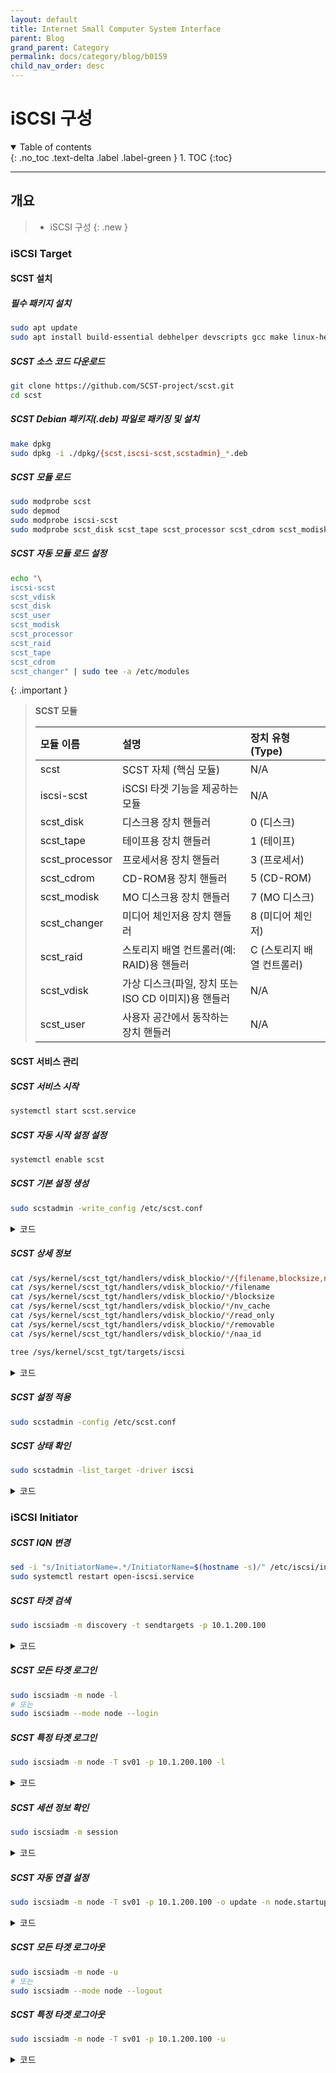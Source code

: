 ```yaml
---
layout: default
title: Internet Small Computer System Interface
parent: Blog
grand_parent: Category
permalink: docs/category/blog/b0159
child_nav_order: desc
---
```


# iSCSI 구성

<details open markdown="block">
  <summary>
    Table of contents
  </summary>
  {: .no_toc .text-delta .label .label-green }
1. TOC
{:toc}
</details>

---

## 개요

> - iSCSI 구성
{: .new }

### iSCSI Target

#### SCST 설치

##### **필수 패키지 설치**

```bash
sudo apt update
sudo apt install build-essential debhelper devscripts gcc make linux-headers-$(uname -r) lintian quilt
```

##### **SCST 소스 코드 다운로드**

```bash
git clone https://github.com/SCST-project/scst.git
cd scst
```

##### **SCST Debian 패키지(.deb) 파일로 패키징 및 설치**

```bash
make dpkg
sudo dpkg -i ./dpkg/{scst,iscsi-scst,scstadmin}_*.deb
```

##### **SCST 모듈 로드**

```bash
sudo modprobe scst
sudo depmod
sudo modprobe iscsi-scst
sudo modprobe scst_disk scst_tape scst_processor scst_cdrom scst_modisk scst_changer scst_raid scst_vdisk scst_user
```

##### **SCST 자동 모듈 로드 설정**

```bash
echo "\
iscsi-scst
scst_vdisk
scst_disk
scst_user
scst_modisk
scst_processor
scst_raid
scst_tape
scst_cdrom
scst_changer" | sudo tee -a /etc/modules
```

{: .important }
> **SCST 모듈**
>
> | 모듈 이름        | 설명                                                     | 장치 유형 (Type)                   |
> |:-----------------|:--------------------------------------------------------|:-----------------------------------|
> | scst             | SCST 자체 (핵심 모듈)                                    | N/A                                |
> | iscsi-scst       | iSCSI 타겟 기능을 제공하는 모듈                          | N/A                                |
> | scst_disk        | 디스크용 장치 핸들러                                     | 0 (디스크)                         |
> | scst_tape        | 테이프용 장치 핸들러                                     | 1 (테이프)                         |
> | scst_processor   | 프로세서용 장치 핸들러                                   | 3 (프로세서)                       |
> | scst_cdrom       | CD-ROM용 장치 핸들러                                     | 5 (CD-ROM)                         |
> | scst_modisk      | MO 디스크용 장치 핸들러                                  | 7 (MO 디스크)                      |
> | scst_changer     | 미디어 체인저용 장치 핸들러                              | 8 (미디어 체인저)                  |
> | scst_raid        | 스토리지 배열 컨트롤러(예: RAID)용 핸들러                | C (스토리지 배열 컨트롤러)         |
> | scst_vdisk       | 가상 디스크(파일, 장치 또는 ISO CD 이미지)용 핸들러     | N/A                                |
> | scst_user        | 사용자 공간에서 동작하는 장치 핸들러                     | N/A                                |

#### **SCST 서비스 관리**

##### **SCST 서비스 시작**

```bash
systemctl start scst.service
```

##### **SCST 자동 시작 설정 설정**

```bash
systemctl enable scst
```

##### **SCST 기본 설정 생성**

```bash
sudo scstadmin -write_config /etc/scst.conf
```

<details markdown="block">
  <summary>
    코드
  </summary>
  {: .text-delta .label .label-green }

```bash
# Automatically generated by SCST Configurator v3.9.0-pre.


HANDLER vdisk_blockio {
    DEVICE disk01 {
        filename /dev/Disks/data01
        blocksize 512
        nv_cache 0
        read_only 0
        removable 0
    }
    DEVICE disk02 {
        filename /dev/Disks/data02
        blocksize 4096
        nv_cache 1
        read_only 0
        removable 0
    }
    DEVICE disk03 {
        filename /dev/Disks/data03
    }    
}

TARGET_DRIVER iscsi {
        enabled 1

        TARGET sv01 {
                enabled 1
                allowed_portal 10.1.200.*

                GROUP sv01 {
                        LUN 0 disk01
                        LUN 1 disk02
                        INITIATOR sv01 
                }
        }
        TARGET sv02 {
                enabled 1

                GROUP sv02 {
                        LUN 0 disk03
                        INITIATOR sv02
                }
        }
}
```

</details>

##### **SCST 상세 정보**

```bash
cat /sys/kernel/scst_tgt/handlers/vdisk_blockio/*/{filename,blocksize,nv_cache,read_only,removable}
cat /sys/kernel/scst_tgt/handlers/vdisk_blockio/*/filename
cat /sys/kernel/scst_tgt/handlers/vdisk_blockio/*/blocksize
cat /sys/kernel/scst_tgt/handlers/vdisk_blockio/*/nv_cache
cat /sys/kernel/scst_tgt/handlers/vdisk_blockio/*/read_only
cat /sys/kernel/scst_tgt/handlers/vdisk_blockio/*/removable
cat /sys/kernel/scst_tgt/handlers/vdisk_blockio/*/naa_id
```

```bash
tree /sys/kernel/scst_tgt/targets/iscsi
```

<details markdown="block">
  <summary>
    코드
  </summary>
  {: .text-delta .label .label-green }

```bash
/sys/kernel/scst_tgt/targets/iscsi
├── sv01
│   ├── DataDigest
│   ├── FirstBurstLength
│   ├── HeaderDigest
│   ├── ImmediateData
│   ├── InitialR2T
│   ├── MaxBurstLength
│   ├── MaxOutstandingR2T
│   ├── MaxRecvDataSegmentLength
│   ├── MaxSessions
│   ├── MaxXmitDataSegmentLength
│   ├── NopInInterval
│   ├── NopInTimeout
│   ├── QueuedCommands
│   ├── RDMAExtensions
│   ├── RspTimeout
│   ├── addr_method
│   ├── aen_disabled
│   ├── alias
│   ├── allowed_portal
│   ├── bidi_cmd_count
│   ├── bidi_io_count_kb
│   ├── bidi_unaligned_cmd_count
│   ├── black_hole
│   ├── comment
│   ├── cpu_mask
│   ├── enabled
│   ├── forward_dst
│   ├── forward_src
│   ├── forwarding
│   ├── ini_groups
│   │   ├── sv01
│   │   │   ├── addr_method
│   │   │   ├── black_hole
│   │   │   ├── cpu_mask
│   │   │   ├── initiators
│   │   │   │   ├── sv01
│   │   │   │   └── mgmt
│   │   │   ├── io_grouping_type
│   │   │   ├── luns
│   │   │   │   ├── 0
│   │   │   │   │   ├── device -> ../../../../../../../devices/data01
│   │   │   │   │   └── read_only
│   │   │   │   ├── 1
│   │   │   │   │   ├── device -> ../../../../../../../devices/data02
│   │   │   │   │   └── read_only
│   │   │   │   └── mgmt
│   │   │   └── per_sess_dedicated_tgt_threads
│   │   └── mgmt
│   ├── io_grouping_type
│   ├── luns
│   │   └── mgmt
│   ├── none_cmd_count
│   ├── per_portal_acl
│   ├── read_cmd_count
│   ├── read_io_count_kb
│   ├── read_unaligned_cmd_count
│   ├── redirect
│   ├── rel_tgt_id
│   ├── sessions
│   │   └── sv01
│   │       ├── 10.1.200.200
│   │       │   ├── cid
│   │       │   ├── ip
│   │       │   ├── state
│   │       │   └── target_ip
│   │       ├── DataDigest
│   │       ├── FirstBurstLength
│   │       ├── HeaderDigest
│   │       ├── ImmediateData
│   │       ├── InitialR2T
│   │       ├── MaxBurstLength
│   │       ├── MaxOutstandingR2T
│   │       ├── MaxRecvDataSegmentLength
│   │       ├── MaxXmitDataSegmentLength
│   │       ├── active_commands
│   │       ├── bidi_cmd_count
│   │       ├── bidi_io_count_kb
│   │       ├── bidi_unaligned_cmd_count
│   │       ├── commands
│   │       ├── force_close
│   │       ├── initiator_name
│   │       ├── latency
│   │       │   ├── b1024
│   │       │   ├── b131072
│   │       │   ├── b16384
│   │       │   ├── b2048
│   │       │   ├── b262144
│   │       │   ├── b32768
│   │       │   ├── b4096
│   │       │   ├── b512
│   │       │   ├── b524288
│   │       │   ├── b65536
│   │       │   ├── b8192
│   │       │   ├── n1024
│   │       │   ├── n131072
│   │       │   ├── n16384
│   │       │   ├── n2048
│   │       │   ├── n262144
│   │       │   ├── n32768
│   │       │   ├── n4096
│   │       │   ├── n512
│   │       │   ├── n524288
│   │       │   ├── n65536
│   │       │   ├── n8192
│   │       │   ├── r1024
│   │       │   ├── r131072
│   │       │   ├── r16384
│   │       │   ├── r2048
│   │       │   ├── r262144
│   │       │   ├── r32768
│   │       │   ├── r4096
│   │       │   ├── r512
│   │       │   ├── r524288
│   │       │   ├── r65536
│   │       │   ├── r8192
│   │       │   ├── w1024
│   │       │   ├── w131072
│   │       │   ├── w16384
│   │       │   ├── w2048
│   │       │   ├── w262144
│   │       │   ├── w32768
│   │       │   ├── w4096
│   │       │   ├── w512
│   │       │   ├── w524288
│   │       │   ├── w65536
│   │       │   └── w8192
│   │       ├── lun0
│   │       │   ├── active_commands
│   │       │   ├── thread_index
│   │       │   └── thread_pid
│   │       ├── lun1
│   │       │   ├── active_commands
│   │       │   ├── thread_index
│   │       │   └── thread_pid
│   │       ├── luns -> ../../ini_groups/sv01_data01/luns
│   │       ├── none_cmd_count
│   │       ├── read_cmd_count
│   │       ├── read_io_count_kb
│   │       ├── read_unaligned_cmd_count
│   │       ├── reinstating
│   │       ├── sid
│   │       ├── thread_pid
│   │       ├── unknown_cmd_count
│   │       ├── write_cmd_count
│   │       ├── write_io_count_kb
│   │       └── write_unaligned_cmd_count
│   ├── tid
│   ├── unknown_cmd_count
│   ├── write_cmd_count
│   ├── write_io_count_kb
│   └── write_unaligned_cmd_count
├── enabled
├── iSNSServer
├── internal_portal
├── isns_entity_name
├── link_local
├── mgmt
├── open_state
├── trace_level
└── version
```

</details>


##### **SCST 설정 적용**

```bash
sudo scstadmin -config /etc/scst.conf
```

##### **SCST 상태 확인**

```bash
sudo scstadmin -list_target -driver iscsi
```

<details markdown="block">
  <summary>
    코드
  </summary>
  {: .text-delta .label .label-green }

```bash
tcp: [4] 10.1.200.100:3260,1 sv01 (non-flash)
```

</details>

### iSCSI Initiator

##### **SCST IQN 변경**

```bash
sed -i "s/InitiatorName=.*/InitiatorName=$(hostname -s)/" /etc/iscsi/initiatorname.iscsi
sudo systemctl restart open-iscsi.service
```

##### **SCST 타겟 검색**

```bash
sudo iscsiadm -m discovery -t sendtargets -p 10.1.200.100
```

<details markdown="block">
  <summary>
    코드
  </summary>
  {: .text-delta .label .label-green }
  
```bash
10.1.200.100:3260,1 sv01
```

</details>

##### **SCST 모든 타겟 로그인**

```bash
sudo iscsiadm -m node -l
# 또는
sudo iscsiadm --mode node --login
```

##### **SCST 특정 타겟 로그인**

```bash
sudo iscsiadm -m node -T sv01 -p 10.1.200.100 -l
```

<details markdown="block">
  <summary>
    코드
  </summary>
  {: .text-delta .label .label-green }
  
```bash
Logging in to [iface: default, target: sv01, portal: 10.1.200.100,3260]
Login to [iface: default, target: sv01, portal: 10.1.200.100,3260] successful.
```

</details>

##### **SCST 세션 정보 확인**

```bash
sudo iscsiadm -m session
```

<details markdown="block">
  <summary>
    코드
  </summary>
  {: .text-delta .label .label-green }
  
```bash
tcp: [4] 10.1.200.100:3260,1 sv01 (non-flash)
```

</details>

##### **SCST 자동 연결 설정**

```bash
sudo iscsiadm -m node -T sv01 -p 10.1.200.100 -o update -n node.startup -v automatic
```

<details markdown="block">
  <summary>
    코드
  </summary>
  {: .text-delta .label .label-green }

```bash
# BEGIN RECORD 2.1.5
node.name = sv01
node.tpgt = 1
node.startup = automatic
node.leading_login = No
iface.iscsi_ifacename = default
iface.prefix_len = 0
iface.transport_name = tcp
iface.vlan_id = 0
iface.vlan_priority = 0
iface.iface_num = 0
iface.mtu = 0
iface.port = 0
iface.tos = 0
iface.ttl = 0
iface.tcp_wsf = 0
iface.tcp_timer_scale = 0
iface.def_task_mgmt_timeout = 0
iface.erl = 0
iface.max_receive_data_len = 0
iface.first_burst_len = 0
iface.max_outstanding_r2t = 0
iface.max_burst_len = 0
node.discovery_address = 10.1.200.100
node.discovery_port = 3260
node.discovery_type = send_targets
node.session.initial_cmdsn = 0
node.session.initial_login_retry_max = 8
node.session.xmit_thread_priority = -20
node.session.cmds_max = 128
node.session.queue_depth = 32
node.session.nr_sessions = 1
node.session.auth.authmethod = None
node.session.auth.chap_algs = MD5
node.session.timeo.replacement_timeout = 120
node.session.err_timeo.abort_timeout = 15
node.session.err_timeo.lu_reset_timeout = 30
node.session.err_timeo.tgt_reset_timeout = 30
node.session.err_timeo.host_reset_timeout = 60
node.session.iscsi.FastAbort = Yes
node.session.iscsi.InitialR2T = No
node.session.iscsi.ImmediateData = Yes
node.session.iscsi.FirstBurstLength = 262144
node.session.iscsi.MaxBurstLength = 16776192
node.session.iscsi.DefaultTime2Retain = 0
node.session.iscsi.DefaultTime2Wait = 2
node.session.iscsi.MaxConnections = 1
node.session.iscsi.MaxOutstandingR2T = 1
node.session.iscsi.ERL = 0
node.session.scan = auto
node.session.reopen_max = 0
node.conn[0].address = 10.1.200.100
node.conn[0].port = 3260
node.conn[0].startup = manual
node.conn[0].tcp.window_size = 524288
node.conn[0].tcp.type_of_service = 0
node.conn[0].timeo.logout_timeout = 15
node.conn[0].timeo.login_timeout = 15
node.conn[0].timeo.auth_timeout = 45
node.conn[0].timeo.noop_out_interval = 5
node.conn[0].timeo.noop_out_timeout = 5
node.conn[0].iscsi.MaxXmitDataSegmentLength = 0
node.conn[0].iscsi.MaxRecvDataSegmentLength = 262144
node.conn[0].iscsi.HeaderDigest = None
node.conn[0].iscsi.DataDigest = None
node.conn[0].iscsi.IFMarker = No
node.conn[0].iscsi.OFMarker = No
# END RECORD
```

</details>

##### **SCST 모든 타겟 로그아웃**

```bash
sudo iscsiadm -m node -u
# 또는
sudo iscsiadm --mode node --logout
```

##### **SCST 특정 타겟 로그아웃**

```bash
sudo iscsiadm -m node -T sv01 -p 10.1.200.100 -u
```

<details markdown="block">
  <summary>
    코드
  </summary>
  {: .text-delta .label .label-green }

```bash
Logging out of session [sid: 10, target: sv01, portal: 10.1.200.100,3260]
Logout of [sid: 10, target: sv01, portal: 10.1.200.100,3260] successful.
```

</details>
